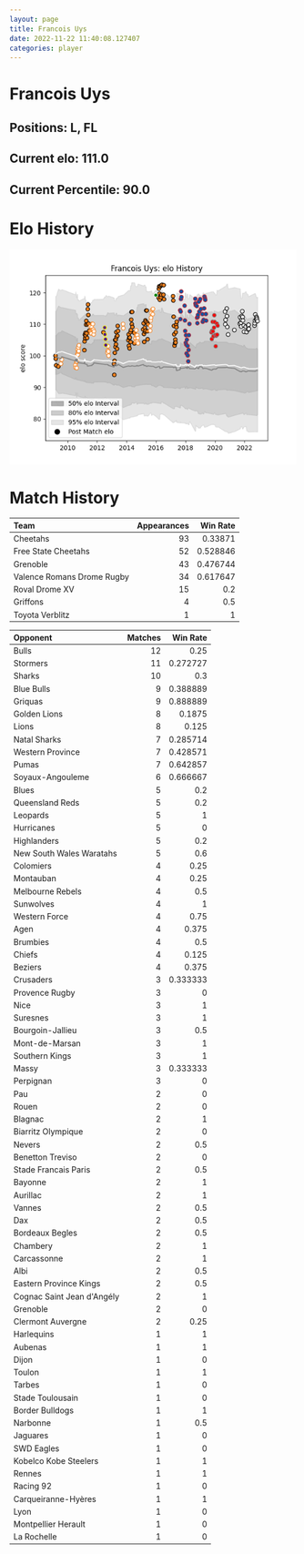 ```yaml
---  
layout: page  
title: Francois Uys  
date: 2022-11-22 11:40:08.127407  
categories: player  
---
```

# Francois Uys

## Positions: L, FL

## Current elo: 111.0

## Current Percentile: 90.0

# Elo History


![elo history](history_FrancoisUys.png)
# Match History


| Team                       |   Appearances |   Win Rate |
|:---------------------------|--------------:|-----------:|
| Cheetahs                   |            93 |   0.33871  |
| Free State Cheetahs        |            52 |   0.528846 |
| Grenoble                   |            43 |   0.476744 |
| Valence Romans Drome Rugby |            34 |   0.617647 |
| Roval Drome XV             |            15 |   0.2      |
| Griffons                   |             4 |   0.5      |
| Toyota Verblitz            |             1 |   1        |

| Opponent                   |   Matches |   Win Rate |
|:---------------------------|----------:|-----------:|
| Bulls                      |        12 |   0.25     |
| Stormers                   |        11 |   0.272727 |
| Sharks                     |        10 |   0.3      |
| Blue Bulls                 |         9 |   0.388889 |
| Griquas                    |         9 |   0.888889 |
| Golden Lions               |         8 |   0.1875   |
| Lions                      |         8 |   0.125    |
| Natal Sharks               |         7 |   0.285714 |
| Western Province           |         7 |   0.428571 |
| Pumas                      |         7 |   0.642857 |
| Soyaux-Angouleme           |         6 |   0.666667 |
| Blues                      |         5 |   0.2      |
| Queensland Reds            |         5 |   0.2      |
| Leopards                   |         5 |   1        |
| Hurricanes                 |         5 |   0        |
| Highlanders                |         5 |   0.2      |
| New South Wales Waratahs   |         5 |   0.6      |
| Colomiers                  |         4 |   0.25     |
| Montauban                  |         4 |   0.25     |
| Melbourne Rebels           |         4 |   0.5      |
| Sunwolves                  |         4 |   1        |
| Western Force              |         4 |   0.75     |
| Agen                       |         4 |   0.375    |
| Brumbies                   |         4 |   0.5      |
| Chiefs                     |         4 |   0.125    |
| Beziers                    |         4 |   0.375    |
| Crusaders                  |         3 |   0.333333 |
| Provence Rugby             |         3 |   0        |
| Nice                       |         3 |   1        |
| Suresnes                   |         3 |   1        |
| Bourgoin-Jallieu           |         3 |   0.5      |
| Mont-de-Marsan             |         3 |   1        |
| Southern Kings             |         3 |   1        |
| Massy                      |         3 |   0.333333 |
| Perpignan                  |         3 |   0        |
| Pau                        |         2 |   0        |
| Rouen                      |         2 |   0        |
| Blagnac                    |         2 |   1        |
| Biarritz Olympique         |         2 |   0        |
| Nevers                     |         2 |   0.5      |
| Benetton Treviso           |         2 |   0        |
| Stade Francais Paris       |         2 |   0.5      |
| Bayonne                    |         2 |   1        |
| Aurillac                   |         2 |   1        |
| Vannes                     |         2 |   0.5      |
| Dax                        |         2 |   0.5      |
| Bordeaux Begles            |         2 |   0.5      |
| Chambery                   |         2 |   1        |
| Carcassonne                |         2 |   1        |
| Albi                       |         2 |   0.5      |
| Eastern Province Kings     |         2 |   0.5      |
| Cognac Saint Jean d'Angély |         2 |   1        |
| Grenoble                   |         2 |   0        |
| Clermont Auvergne          |         2 |   0.25     |
| Harlequins                 |         1 |   1        |
| Aubenas                    |         1 |   1        |
| Dijon                      |         1 |   0        |
| Toulon                     |         1 |   1        |
| Tarbes                     |         1 |   0        |
| Stade Toulousain           |         1 |   0        |
| Border Bulldogs            |         1 |   1        |
| Narbonne                   |         1 |   0.5      |
| Jaguares                   |         1 |   0        |
| SWD Eagles                 |         1 |   0        |
| Kobelco Kobe Steelers      |         1 |   1        |
| Rennes                     |         1 |   1        |
| Racing 92                  |         1 |   0        |
| Carqueiranne-Hyères        |         1 |   1        |
| Lyon                       |         1 |   0        |
| Montpellier Herault        |         1 |   0        |
| La Rochelle                |         1 |   0        |